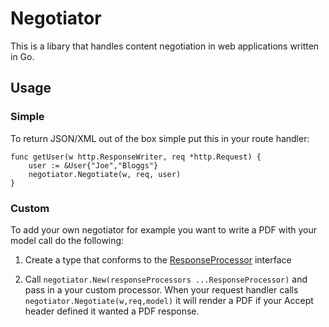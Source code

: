 # Negotiator

This is a libary that handles content negotiation in web applications written in Go.

## Usage

### Simple
To return JSON/XML out of the box simple put this in your route handler:
```
func getUser(w http.ResponseWriter, req *http.Request) {
    user := &User{"Joe","Bloggs"}
    negotiator.Negotiate(w, req, user)
}
```
### Custom 

To add your own negotiator for example you want to write a PDF with your model call do the following:


1) Create a type that conforms to the [ResponseProcessor](https://github.com/jchannon/negotiator/blob/master/ResponseProcessor.go) interface

2) Call `negotiator.New(responseProcessors ...ResponseProcessor)` and pass in a your custom processor. When your request handler calls `negotiator.Negotiate(w,req,model)` it will render a PDF if your Accept header defined it wanted a PDF response.
